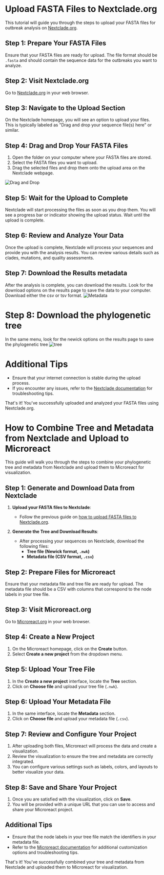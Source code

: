 # Upload FASTA Files to Nextclade.org

This tutorial will guide you through the steps to upload your FASTA files for outbreak analysis on [Nextclade.org](https://clades.nextstrain.org/).

## Step 1: Prepare Your FASTA Files

Ensure that your FASTA files are ready for upload. The file format should be `.fasta` and should contain the sequence data for the outbreaks you want to analyze.

## Step 2: Visit Nextclade.org

Go to [Nextclade.org](https://clades.nextstrain.org/) in your web browser.

## Step 3: Navigate to the Upload Section

On the Nextclade homepage, you will see an option to upload your files. This is typically labeled as "Drag and drop your sequence file(s) here" or similar.

## Step 4: Drag and Drop Your FASTA Files

1. Open the folder on your computer where your FASTA files are stored.
2. Select the FASTA files you want to upload.
3. Drag the selected files and drop them onto the upload area on the Nextclade webpage.

![Drag and Drop](figs/Screenshot%202024-08-06%20at%207.47.18 PM.png)

## Step 5: Wait for the Upload to Complete

Nextclade will start processing the files as soon as you drop them. You will see a progress bar or indicator showing the upload status. Wait until the upload is complete.

## Step 6: Review and Analyze Your Data

Once the upload is complete, Nextclade will process your sequences and provide you with the analysis results. You can review various details such as clades, mutations, and quality assessments.

## Step 7: Download the Results metadata

After the analysis is complete, you can download the results. Look for the download options on the results page to save the data to your computer. Download either the csv or tsv format. 
![Metadata](figs/Screenshot%202024-08-06%20at%207.49.14 PM.png)

# Step 8: Download the phylogenetic tree
In the same menu, look for the newick options on the results page to save the phylogenetic tree
![tree](figs/Screenshot%202024-08-06%20at%207.52.42 PM.png)

# Additional Tips

- Ensure that your internet connection is stable during the upload process.
- If you encounter any issues, refer to the [Nextclade documentation](https://docs.nextstrain.org/projects/nextclade/en/stable/user/nextclade-web.html) for troubleshooting tips.

That's it! You've successfully uploaded and analyzed your FASTA files using Nextclade.org.


# How to Combine Tree and Metadata from Nextclade and Upload to Microreact

This guide will walk you through the steps to combine your phylogenetic tree and metadata from Nextclade and upload them to Microreact for visualization.

## Step 1: Generate and Download Data from Nextclade

1. **Upload your FASTA files to Nextclade**:
    - Follow the previous guide on [how to upload FASTA files to Nextclade.org](#how-to-upload-fasta-files-to-nextcladeorg).

2. **Generate the Tree and Download Results**:
    - After processing your sequences on Nextclade, download the following files:
      - **Tree file (Newick format, `.nwk`)**
      - **Metadata file (CSV format, `.csv`)**

## Step 2: Prepare Files for Microreact

Ensure that your metadata file and tree file are ready for upload. The metadata file should be a CSV with columns that correspond to the node labels in your tree file.

## Step 3: Visit Microreact.org

Go to [Microreact.org](https://microreact.org/) in your web browser.

## Step 4: Create a New Project

1. On the Microreact homepage, click on the **Create** button.
2. Select **Create a new project** from the dropdown menu.

## Step 5: Upload Your Tree File

1. In the **Create a new project** interface, locate the **Tree** section.
2. Click on **Choose file** and upload your tree file (`.nwk`).

## Step 6: Upload Your Metadata File

1. In the same interface, locate the **Metadata** section.
2. Click on **Choose file** and upload your metadata file (`.csv`).

## Step 7: Review and Configure Your Project

1. After uploading both files, Microreact will process the data and create a visualization.
2. Review the visualization to ensure the tree and metadata are correctly integrated.
3. You can configure various settings such as labels, colors, and layouts to better visualize your data.

## Step 8: Save and Share Your Project

1. Once you are satisfied with the visualization, click on **Save**.
2. You will be provided with a unique URL that you can use to access and share your Microreact project.

## Additional Tips

- Ensure that the node labels in your tree file match the identifiers in your metadata file.
- Refer to the [Microreact documentation](https://docs.microreact.org/) for additional customization options and troubleshooting tips.

That's it! You've successfully combined your tree and metadata from Nextclade and uploaded them to Microreact for visualization.
